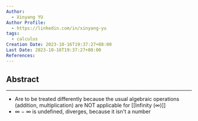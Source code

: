 ```yaml
---
Author:
  - Xinyang YU
Author Profile:
  - https://linkedin.com/in/xinyang-yu
tags:
  - calculus
Creation Date: 2023-10-16T19:37:27+08:00
Last Date: 2023-10-16T19:37:27+08:00
References:
---
```

## Abstract
---
- Are to be treated differently because the usual algebraic operations (addition, multiplication) are NOT applicable for [[Infinity (∞)]]
- ∞ − ∞ is undefined, diverges, because it isn't a number 